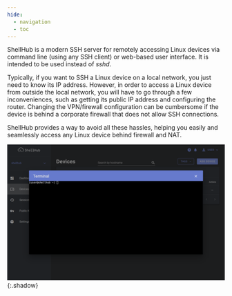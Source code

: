 ```yaml
---
hide:
  - navigation
  - toc
---
```


ShellHub is a modern SSH server for remotely accessing Linux devices
via command line (using any SSH client) or web-based user interface.
It is intended to be used instead of _sshd_.

Typically, if you want to SSH a Linux device on a local network,
you just need to know its IP address.
However, in order to access a Linux device from outside the local network,
you will have to go through a few inconveniences, such as getting its public IP
address and configuring the router.
Changing the VPN/firewall configuration can be cumbersome if the device
is behind a corporate firewall that does not allow SSH connections.

ShellHub provides a way to avoid all these hassles, helping you easily and seamlessly access
any Linux device behind firewall and NAT.

![Screenshot](img/screenshot.png){:.shadow}
